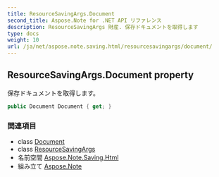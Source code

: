 ```yaml
---
title: ResourceSavingArgs.Document
second_title: Aspose.Note for .NET API リファレンス
description: ResourceSavingArgs 財産. 保存ドキュメントを取得します
type: docs
weight: 10
url: /ja/net/aspose.note.saving.html/resourcesavingargs/document/
---
```

## ResourceSavingArgs.Document property

保存ドキュメントを取得します。

```csharp
public Document Document { get; }
```

### 関連項目

* class [Document](../../../aspose.note/document/)
* class [ResourceSavingArgs](../)
* 名前空間 [Aspose.Note.Saving.Html](../../resourcesavingargs/)
* 組み立て [Aspose.Note](../../../)


